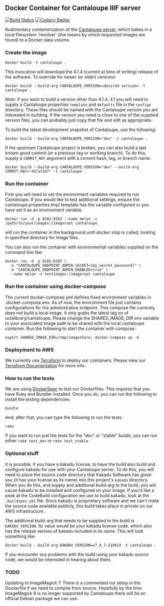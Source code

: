 ## Docker Container for Cantaloupe IIIF server
[![Build Status](https://travis-ci.com/UCLALibrary/docker-cantaloupe.svg?branch=master)](https://travis-ci.com/UCLALibrary/docker-cantaloupe) [![Codacy Badge](https://api.codacy.com/project/badge/Grade/0339f09b793a4f3ea37e09f5e1c3b66b)](https://www.codacy.com/app/UCLALibrary/docker-cantaloupe?utm_source=github.com&amp;utm_medium=referral&amp;utm_content=UCLALibrary/docker-cantaloupe&amp;utm_campaign=Badge_Grade)

Rudimentary containerization of the [Cantaloupe server](https://cantaloupe-project.github.io/cantaloupe), which bakes in a local filesystem 'resolver' (the means by which requested images are found) to a Docker data volume.

### Create the image

    docker build -t cantaloupe .

This invocation will download the 4.1.4 (current at time of writing) release of the software. To override for
newer (or older) versions:

    docker build --build-arg CANTALOUPE_VERSION=<desired version> -t cantaloupe .

_Note:_ if you want to build a version other than 4.1.4, 4.1 you will need to supply a Cantaloupe properties `template` and `defaults` file in the `configs` directory. These files should be named with the Cantaloupe version you are interested in building. If the version you need is close to one of the supplied version files, you can probably just copy that file and edit as appropriate.

To build the latest development snapshot of Cantaloupe, use the following:

    docker build --build-arg CANTALOUPE_VERSION="dev" -t cantaloupe .

If the upstream Cantaloupe project is broken, you can also build a last known good commit (or a previous tag or working branch). To do this, supply a `COMMIT_REF` argument with a commit hash, tag, or branch name:

    docker build --build-arg CANTALOUPE_VERSION="dev" --build-arg COMMIT_REF="437a72d7" -t cantaloupe .

### Run the container

 First you will need to set the environment variables required to run Cantaloupe. If you would like to test additional settings, ensure the cantaloupe.properties.tmpl template has the variable configured or you have set it as an environment variable.

    docker run -d -p 8182:8182 --name melon -v /path/to/your/images:/imageroot cantaloupe

will run the container in the background until _docker stop_ is called, looking in specified directory for image files.

 You can also run the container with environmental variables supplied on the command line like:

    docker run -d -p 8182:8182 \
      -e "CANTALOUPE_ENDPOINT_ADMIN_SECRET=[my_secret_password]" \
      -e "CANTALOUPE_ENDPOINT_ADMIN_ENABLED=true" \
      --name melon -v testimages:/imageroot cantaloupe

### Run the container using docker-compose

The current docker-compose.yml defines fixed environment variables in .docker-compose.env. As of now, the environment file just contains configurations for the administrative endpoint. This compose file currently does not build a local image. It only grabs the latest tag on of uclalibrary/cantaloupe. Please change the SHARED_IMAGE_DIR env variable to your associated image path to be shared with the local cantaloupe container. Run the following to start the container with compose:

    export SHARED_IMAGE_DIR=/tmp/imageshare; docker-compose up -d

### Deployment to AWS
We currently use [Terraform](https://terraform.io) to deploy our containers. Please view our [Terraform Documentation](terraform/README.md) for more info.

### How to run the tests

We are using [DockerSpec](https://github.com/zuazo/dockerspec) to test our Dockerfiles. This requires that you have Ruby and Bundler installed. Once you do, you can run the following to install the testing dependencies:

    bundle

And, after that, you can type the following to run the tests:

    rake

If you want to run just the tests for the "dev" or "stable" builds, you can run either `rake test_dev` or `rake test_stable`.

### Optional stuff

It is possible, if you have a kakadu license, to have the build also build and configure kakadu for use with your Cantaloupe server. To do this, you will need to place the source code directory that Kakadu Software has given you (it has your license as its name) into this project's `kakadu` directory. When you do this, and supply and additional build-arg to the build, you will cause kakadu to be installed and configured on your image. If you'd like a peak at the CodeBuild configuration we use to build kakadu, look at the `.buildspec.yml` file. Since kakadu is proprietary software and we can't make the source code available publicly, this build takes place in private on our AWS infrastructure.

The additional build-arg that needs to be supplied to the build is `KAKADU_VERSION`. Its value would be your kakadu license code, which also has the release version of kakadu included in its name. This will look something like:

    docker build --build-arg KAKADU_VERSION=v7_A_7-21061X -t cantaloupe .

If you encounter any problems with the build using your kakadu source code, we would be interested in hearing about them.

### TODO

 Updating to ImageMagick 7. There is a commented out setup in the Dockerfile if we need to compile from source. Hopefully by the time ImageMagick 6 is no longer supported by Cantaloupe there will be an official Debian package we can use.

